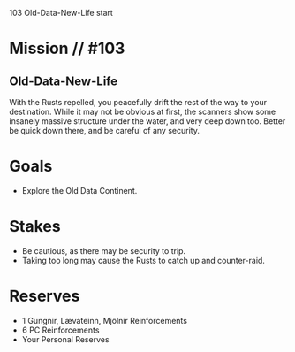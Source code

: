 103
Old-Data-New-Life
start

# Mission // #103
## Old-Data-New-Life

With the Rusts repelled, you peacefully drift the rest of the way to your destination. While it may not be obvious at first, the scanners show some insanely massive structure under the water, and very deep down too. Better be quick down there, and be careful of any security.

# Goals
- Explore the Old Data Continent.

# Stakes
- Be cautious, as there may be security to trip.
- Taking too long may cause the Rusts to catch up and counter-raid.

# Reserves
- 1 Gungnir, Lævateinn, Mjölnir Reinforcements
- 6 PC Reinforcements
- Your Personal Reserves